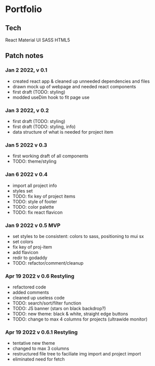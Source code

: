 # Portfolio

## Tech
React
Material UI
SASS
HTML5

## Patch notes

### Jan 2 2022, v 0.1
- created react app & cleaned up unneeded dependencies and files
- drawn mock up of webpage and needed react components
- <HeadNav /> first draft (TODO: styling)
- modded useDim hook to fit page use

### Jan 3 2022, v 0.2
- <Banner /> first draft (TODO: styling)
- <About /> first draft (TODO: styling, info)
- data structure of what is needed for project item

### Jan 5 2022 v 0.3
- first working draft of all components
- TODO: theme/styling

### Jan 6 2022 v 0.4
- import all project info
- styles set
- TODO: fix key of project items
- TODO: style of footer
- TODO: color palette
- TODO: fix react flavicon

### Jan 9 2022 v 0.5 MVP
- set styles to be consistent: colors to sass, positioning to mui sx
- set colors
- fix key of proj-item
- add flavicon
- redir to godaddy
- TODO: refactor/comment/cleanup

### Apr 19 2022 v 0.6 Restyling
- refactored code
- added comments
- cleaned up useless code
- TODO: search/sort/filter function
- TODO: JS banner (stars on black backdrop?)
- TODO: new theme: black & white, straight edge buttons
- TODO: change to max 4 columns for projects (ultrawide monitor)

### Apr 19 2022 v 0.6.1 Restyling
- tentative new theme
- changed to max 3 columns
- restructured file tree to faciliate img import and project import 
- eliminated need for fetch